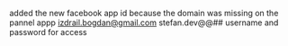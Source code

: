 added the new facebook app id because the domain was missing on the pannel appp 
izdrail.bogdan@gmail.com
stefan.dev@@##
username and password for access
